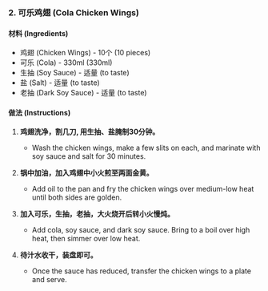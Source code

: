 ### 2. 可乐鸡翅 (Cola Chicken Wings)

#### 材料 (Ingredients)
- 鸡翅 (Chicken Wings) - 10个 (10 pieces)
- 可乐 (Cola) - 330ml (330ml)
- 生抽 (Soy Sauce) - 适量 (to taste)
- 盐 (Salt) - 适量 (to taste)
- 老抽 (Dark Soy Sauce) - 适量 (to taste)

#### 做法 (Instructions)
1. **鸡翅洗净，割几刀, 用生抽、盐腌制30分钟。**
   - Wash the chicken wings, make a few slits on each, and marinate with soy sauce and salt for 30 minutes.
   
2. **锅中加油，加入鸡翅中小火煎至两面金黄。**
   - Add oil to the pan and fry the chicken wings over medium-low heat until both sides are golden.
   
3. **加入可乐，生抽，老抽，大火烧开后转小火慢炖。**
   - Add cola, soy sauce, and dark soy sauce. Bring to a boil over high heat, then simmer over low heat.
   
4. **待汁水收干，装盘即可。**
   - Once the sauce has reduced, transfer the chicken wings to a plate and serve.